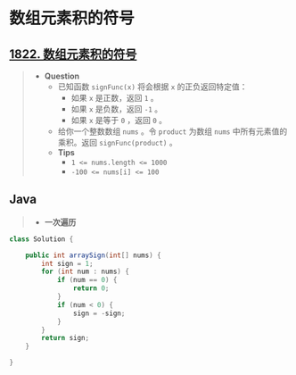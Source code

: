 # 数组元素积的符号

## [1822. 数组元素积的符号](https://leetcode.cn/problems/sign-of-the-product-of-an-array/)

> - **Question**
>   - 已知函数 `signFunc(x)` 将会根据 `x` 的正负返回特定值：
>     - 如果 `x` 是正数，返回 `1` 。
>     - 如果 `x` 是负数，返回 `-1` 。
>     - 如果 `x` 是等于 `0` ，返回 `0` 。
>   - 给你一个整数数组 `nums` 。令 `product` 为数组 `nums` 中所有元素值的乘积。返回 `signFunc(product)` 。
>   - **Tips**
>     - `1 <= nums.length <= 1000`
>     - `-100 <= nums[i] <= 100`

## Java

> - **一次遍历**

```java
class Solution {

    public int arraySign(int[] nums) {
        int sign = 1;
        for (int num : nums) {
            if (num == 0) {
                return 0;
            }
            if (num < 0) {
                sign = -sign;
            }
        }
        return sign;
    }

}
```
